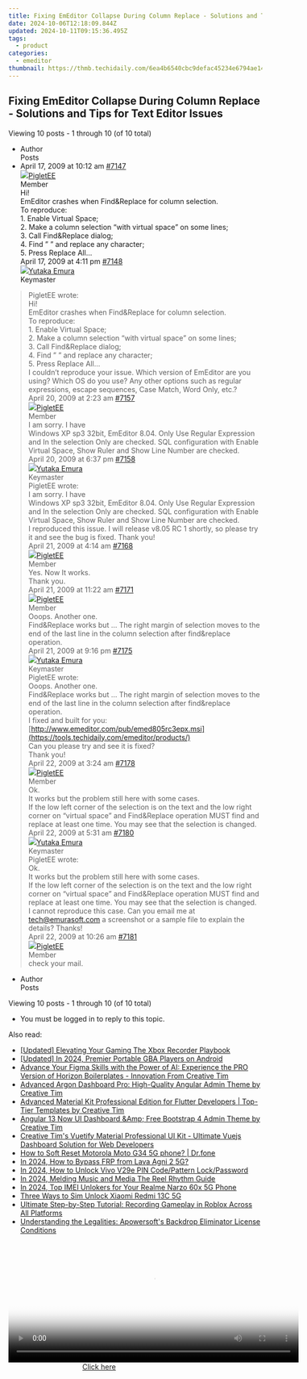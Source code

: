 ```yaml
---
title: Fixing EmEditor Collapse During Column Replace - Solutions and Tips for Text Editor Issues
date: 2024-10-06T12:18:09.844Z
updated: 2024-10-11T09:15:36.495Z
tags:
  - product
categories:
  - emeditor
thumbnail: https://thmb.techidaily.com/6ea4b6540cbc9defac45234e6794ae14daad67ae8e54d2f0a08f445fb5dafc81.jpg
---
```


## Fixing EmEditor Collapse During Column Replace - Solutions and Tips for Text Editor Issues

Viewing 10 posts - 1 through 10 (of 10 total)

* Author  
Posts
* April 17, 2009 at 10:12 am [#7147](https://tools.techidaily.com/emeditor/products/)  
[![](https://secure.gravatar.com/avatar/e617b7b1a7b5e8dffacd54fb3d09812a?s=80&d=identicon&r=g)PigletEE](https://www.emeditor.com/forums/users/PigletEE/ "View PigletEE's profile")  
Member  
Hi!  
 EmEditor crashes when Find&Replace for column selection.  
 To reproduce:  
 1\. Enable Virtual Space;  
 2\. Make a column selection “with virtual space” on some lines;  
 3\. Call Find&Replace dialog;  
 4\. Find ” ” and replace any character;  
 5\. Press Replace All…  
April 17, 2009 at 4:11 pm [#7148](https://tools.techidaily.com/emeditor/products/)  
[![](https://secure.gravatar.com/avatar/a0a6377144ed3636f985d87303f65ed2?s=80&d=identicon&r=g)Yutaka Emura](https://www.emeditor.com/forums/users/yemura/ "View Yutaka Emura's profile")  
Keymaster  
> PigletEE wrote:  
> Hi!  
> EmEditor crashes when Find&Replace for column selection.  
> To reproduce:  
> 1\. Enable Virtual Space;  
> 2\. Make a column selection “with virtual space” on some lines;  
> 3\. Call Find&Replace dialog;  
> 4\. Find ” ” and replace any character;  
> 5\. Press Replace All…  
 I couldn’t reproduce your issue. Which version of EmEditor are you using? Which OS do you use? Any other options such as regular expressions, escape sequences, Case Match, Word Only, etc.?  
April 20, 2009 at 2:23 am [#7157](https://tools.techidaily.com/emeditor/products/)  
[![](https://secure.gravatar.com/avatar/e617b7b1a7b5e8dffacd54fb3d09812a?s=80&d=identicon&r=g)PigletEE](https://www.emeditor.com/forums/users/PigletEE/ "View PigletEE's profile")  
Member  
I am sorry. I have  
 Windows XP sp3 32bit, EmEditor 8.04\. Only Use Regular Expression and In the selection Only are checked. SQL configuration with Enable Virtual Space, Show Ruler and Show Line Number are checked.  
April 20, 2009 at 6:37 pm [#7158](https://tools.techidaily.com/emeditor/products/)  
[![](https://secure.gravatar.com/avatar/a0a6377144ed3636f985d87303f65ed2?s=80&d=identicon&r=g)Yutaka Emura](https://www.emeditor.com/forums/users/yemura/ "View Yutaka Emura's profile")  
Keymaster  
> PigletEE wrote:  
> I am sorry. I have  
> Windows XP sp3 32bit, EmEditor 8.04\. Only Use Regular Expression and In the selection Only are checked. SQL configuration with Enable Virtual Space, Show Ruler and Show Line Number are checked.  
 I reproduced this issue. I will release v8.05 RC 1 shortly, so please try it and see the bug is fixed. Thank you!  
April 21, 2009 at 4:14 am [#7168](https://tools.techidaily.com/emeditor/products/)  
[![](https://secure.gravatar.com/avatar/e617b7b1a7b5e8dffacd54fb3d09812a?s=80&d=identicon&r=g)PigletEE](https://www.emeditor.com/forums/users/PigletEE/ "View PigletEE's profile")  
Member  
Yes. Now It works.  
 Thank you.  
April 21, 2009 at 11:22 am [#7171](https://tools.techidaily.com/emeditor/products/)  
[![](https://secure.gravatar.com/avatar/e617b7b1a7b5e8dffacd54fb3d09812a?s=80&d=identicon&r=g)PigletEE](https://www.emeditor.com/forums/users/PigletEE/ "View PigletEE's profile")  
Member  
Ooops. Another one.  
 Find&Replace works but … The right margin of selection moves to the end of the last line in the column selection after find&replace operation.  
April 21, 2009 at 9:16 pm [#7175](https://tools.techidaily.com/emeditor/products/)  
[![](https://secure.gravatar.com/avatar/a0a6377144ed3636f985d87303f65ed2?s=80&d=identicon&r=g)Yutaka Emura](https://www.emeditor.com/forums/users/yemura/ "View Yutaka Emura's profile")  
Keymaster  
> PigletEE wrote:  
> Ooops. Another one.  
> Find&Replace works but … The right margin of selection moves to the end of the last line in the column selection after find&replace operation.  
 I fixed and built for you:  
[http://www.emeditor.com/pub/emed805rc3epx.msi](https://tools.techidaily.com/emeditor/products/)  
 Can you please try and see it is fixed?  
 Thank you!  
April 22, 2009 at 3:24 am [#7178](https://tools.techidaily.com/emeditor/products/)  
[![](https://secure.gravatar.com/avatar/e617b7b1a7b5e8dffacd54fb3d09812a?s=80&d=identicon&r=g)PigletEE](https://www.emeditor.com/forums/users/PigletEE/ "View PigletEE's profile")  
Member  
Ok.  
 It works but the problem still here with some cases.  
 If the low left corner of the selection is on the text and the low right corner on “virtual space” and Find&Replace operation MUST find and replace at least one time. You may see that the selection is changed.  
April 22, 2009 at 5:31 am [#7180](https://tools.techidaily.com/emeditor/products/)  
[![](https://secure.gravatar.com/avatar/a0a6377144ed3636f985d87303f65ed2?s=80&d=identicon&r=g)Yutaka Emura](https://www.emeditor.com/forums/users/yemura/ "View Yutaka Emura's profile")  
Keymaster  
> PigletEE wrote:  
> Ok.  
> It works but the problem still here with some cases.  
> If the low left corner of the selection is on the text and the low right corner on “virtual space” and Find&Replace operation MUST find and replace at least one time. You may see that the selection is changed.  
 I cannot reproduce this case. Can you email me at [tech@emurasoft.com](https://tools.techidaily.com/emeditor/products/) a screenshot or a sample file to explain the details? Thanks!  
April 22, 2009 at 10:26 am [#7181](https://tools.techidaily.com/emeditor/products/)  
[![](https://secure.gravatar.com/avatar/e617b7b1a7b5e8dffacd54fb3d09812a?s=80&d=identicon&r=g)PigletEE](https://www.emeditor.com/forums/users/PigletEE/ "View PigletEE's profile")  
Member  
check your mail.
* Author  
Posts

Viewing 10 posts - 1 through 10 (of 10 total)

* You must be logged in to reply to this topic.

<ins class="adsbygoogle"
     style="display:block"
     data-ad-format="autorelaxed"
     data-ad-client="ca-pub-7571918770474297"
     data-ad-slot="1223367746"></ins>

<ins class="adsbygoogle"
     style="display:block"
     data-ad-client="ca-pub-7571918770474297"
     data-ad-slot="8358498916"
     data-ad-format="auto"
     data-full-width-responsive="true"></ins>

<span class="atpl-alsoreadstyle">Also read:</span>
<div><ul>
<li><a href="https://on-screen-recording.techidaily.com/updated-elevating-your-gaming-the-xbox-recorder-playbook/"><u>[Updated] Elevating Your Gaming The Xbox Recorder Playbook</u></a></li>
<li><a href="https://video-capture.techidaily.com/updated-in-2024-premier-portable-gba-players-on-android/"><u>[Updated] In 2024, Premier Portable GBA Players on Android</u></a></li>
<li><a href="https://win-alternatives.techidaily.com/advance-your-figma-skills-with-the-power-of-ai-experience-the-pro-version-of-horizon-boilerplates-innovation-from-creative-tim/"><u>Advance Your Figma Skills with the Power of AI: Experience the PRO Version of Horizon Boilerplates - Innovation From Creative Tim</u></a></li>
<li><a href="https://win-alternatives.techidaily.com/advanced-argon-dashboard-pro-high-quality-angular-admin-theme-by-creative-tim/"><u>Advanced Argon Dashboard Pro: High-Quality Angular Admin Theme by Creative Tim</u></a></li>
<li><a href="https://win-alternatives.techidaily.com/advanced-material-kit-professional-edition-for-flutter-developers-top-tier-templates-by-creative-tim/"><u>Advanced Material Kit Professional Edition for Flutter Developers | Top-Tier Templates by Creative Tim</u></a></li>
<li><a href="https://win-alternatives.techidaily.com/angular-13-now-ui-dashboard-andamp-free-bootstrap-4-admin-theme-by-creative-tim/"><u>Angular 13 Now UI Dashboard &Amp; Free Bootstrap 4 Admin Theme by Creative Tim</u></a></li>
<li><a href="https://win-alternatives.techidaily.com/creative-tims-vuetify-material-professional-ui-kit-ultimate-vuejs-dashboard-solution-for-web-developers/"><u>Creative Tim's Vuetify Material Professional UI Kit - Ultimate Vuejs Dashboard Solution for Web Developers</u></a></li>
<li><a href="https://techidaily.com/how-to-soft-reset-motorola-moto-g34-5g-phone-drfone-by-drfone-reset-android-reset-android/"><u>How to Soft Reset Motorola Moto G34 5G phone? | Dr.fone</u></a></li>
<li><a href="https://android-frp.techidaily.com/in-2024-how-to-bypass-frp-from-lava-agni-2-5g-by-drfone-android/"><u>In 2024, How to Bypass FRP from Lava Agni 2 5G?</u></a></li>
<li><a href="https://android-unlock.techidaily.com/in-2024-how-to-unlock-vivo-v29e-pin-codepattern-lockpassword-by-drfone-android/"><u>In 2024, How to Unlock Vivo V29e PIN Code/Pattern Lock/Password</u></a></li>
<li><a href="https://instagram-videos.techidaily.com/in-2024-melding-music-and-media-the-reel-rhythm-guide/"><u>In 2024, Melding Music and Media The Reel Rhythm Guide</u></a></li>
<li><a href="https://sim-unlock.techidaily.com/in-2024-top-imei-unlokers-for-your-realme-narzo-60x-5g-phone-by-drfone-android/"><u>In 2024, Top IMEI Unlokers for Your Realme Narzo 60x 5G Phone</u></a></li>
<li><a href="https://sim-unlock.techidaily.com/three-ways-to-sim-unlock-xiaomi-redmi-13c-5g-by-drfone-android/"><u>Three Ways to Sim Unlock Xiaomi Redmi 13C 5G</u></a></li>
<li><a href="https://win-alternatives.techidaily.com/ultimate-step-by-step-tutorial-recording-gameplay-in-roblox-across-all-platforms/"><u>Ultimate Step-by-Step Tutorial: Recording Gameplay in Roblox Across All Platforms</u></a></li>
<li><a href="https://win-alternatives.techidaily.com/understanding-the-legalities-apowersofts-backdrop-eliminator-license-conditions/"><u>Understanding the Legalities: Apowersoft's Backdrop Eliminator License Conditions</u></a></li>
</ul></div>

<!-- affiliate ads begin -->
<span id="1982508">
					<video width="576" height="240" style="cursor:pointer"
           poster="//a.impactradius-go.com/display-clicktoplayimage/1982508.png"
           onclick="if(!this.playClicked){this.play();this.setAttribute('controls',true);this.playClicked=true;}">
	   <source src="//a.impactradius-go.com/display-ad/22993-1982508">
	   <img src="//a.impactradius-go.com/display-clicktoplayimage/1982508.png" style="border: none; height: 100%; width: 100%; object-fit: contain">
	</video>
	<div style="width:360px;text-align:center"><a href="javascript:window.open(decodeURIComponent('https%3A%2F%2Fhomestyler.sjv.io%2Fc%2F5597632%2F1982508%2F22993'), '_blank');void(0);">Click here</a></div>
</span>
<img height="0" width="0" src="https://imp.pxf.io/i/5597632/1982508/22993" style="position:absolute;visibility:hidden;" border="0" />
<!-- affiliate ads end -->

